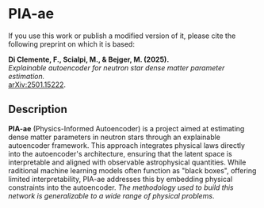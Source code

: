 # PIA-ae

If you use this work or publish a modified version of it, please cite the following preprint on which it is based:

**Di Clemente, F., Scialpi, M., & Bejger, M. (2025).**  
*Explainable autoencoder for neutron star dense matter parameter estimation.*  
[arXiv:2501.15222](https://arxiv.org/abs/2501.15222).


## Description

**PIA-ae** (Physics-Informed Autoencoder) is a project aimed at estimating dense matter parameters in neutron stars through an explainable autoencoder framework. This approach integrates physical laws directly into the autoencoder's architecture, ensuring that the latent space is interpretable and aligned with observable astrophysical quantities. While raditional machine learning models often function as "black boxes", offering limited interpretability, PIA-ae addresses this by embedding physical constraints into the autoencoder. *The methodology used to build this network is generalizable to a wide range of physical problems*.
